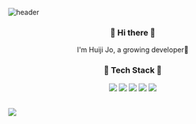 ![header](https://capsule-render.vercel.app/api?type=Waving&color=auto&height=200&section=header&text=Huiji%20Jo&fontSize=90)

<h3 align="center">👋 Hi there 👋</h3>
<p align="center">I'm Huiji Jo, a growing developer🌱</p>


<h3 align="center">🐾 Tech Stack 🐾</h3>

<p align="center"><img src="https://img.shields.io/badge/HTML5-E34F26?style=flat-square&logo=HTML5&logoColor=white"/>  <img src="https://img.shields.io/badge/CSS-1572B6?style=flat-square&logo=CSS3&logoColor=white"/>  <img src="https://img.shields.io/badge/JavaScript-F7DF1E?style=flat-square&logo=JavaScript&logoColor=white"/>  <img src="https://img.shields.io/badge/SQL-CC2927?style=flat-square&logo=MicrosoftSQLServer&logo=Color=white"/>  <img src="https://img.shields.io/badge/C Sharp-239120?style=flat-square&logo=CSharp&logoColor=white"/></p> <br> <img src="https://img.shields.io/badge/C-#A8B9CC?style=flat-square&logo=C&logoColor=white"/>
